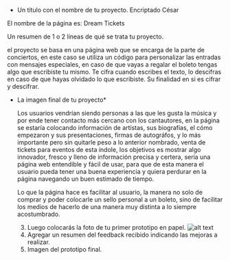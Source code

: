 * Un título con el nombre de tu proyecto.
Encriptado César

El nombre de la página es: Dream Tickets

Un resumen de 1 o 2 líneas de qué se trata tu proyecto.

el proyecto se basa en una página web que se encarga de la parte de conciertos, en este caso se utiliza un código para personalizar 
las entradas con mensajes especiales, en caso de que vayas a regalar el boleto tengas algo que escribiste tu mismo. Te cifra cuando escribes el texto, lo descifras en caso de que hayas olvidado lo que escribiste. Su finalidad en si es cifrar y descifrar.
* La imagen final de tu proyecto*

  
    Los usuarios vendrían siendo personas a las que les gusta la música y por ende tener contacto más cercano con los cantautores,
    en la página se estaría colocando información de artístas, sus biografías, el cómo empezaron y sus presentaciones, firmas de autográfos, y lo más importante pero sin quitarle peso a lo anterior nombrado, venta de tickets para eventos de esta índole,
    los objetivos es mostrar algo innovador, fresco y lleno de información precisa y certera, sería una página web entendible y fácil de usar, para que de esta manera el usuario pueda tener una buena experiencia y quiera perdurar en la página navegando un buen estimado de tiempo.

    Lo que la página hace es facilitar al usuario, la manera no solo de comprar y poder colocarle un sello personal a un boleto, sino de facilitar los medios de hacerlo de una manera muy distinta a lo siempre acostumbrado.
    

  3. Luego colocarás la foto de tu primer prototipo en papel.
  ![alt text](https://raw.githubusercontent.com/DianyelaMaldonado/CDMX009-cipher/master/prototiposCipher/prototipocipher1.jpg)
  4. Agregar un resumen del feedback recibido indicando las mejoras a realizar.
  5. Imagen del prototipo final.

